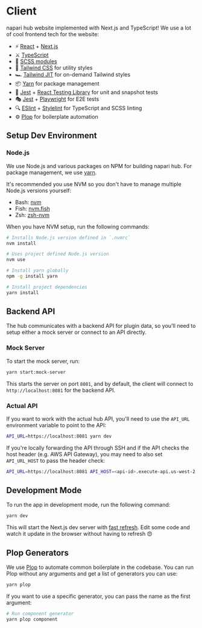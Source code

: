 # Client

napari hub website implemented with Next.js and TypeScript! We use a lot of
cool frontend tech for the website:

- :zap: [React](https://reactjs.org/) + [Next.js](https://nextjs.org/)
- :crossed_swords: [TypeScript](https://www.typescriptlang.org/)
- :art: [SCSS modules](https://github.com/css-modules/css-modules)
- :nail_care: [Tailwind CSS](https://tailwindcss.com/) for utility styles
- :racing_car: [Tailwind JIT](https://tailwindcss.com/docs/just-in-time-mode) for on-demand Tailwind styles
- :package: [Yarn](https://classic.yarnpkg.com/en/) for package management
- :camera_flash: [Jest](https://jestjs.io/) + [React Testing Library](https://testing-library.com/docs/react-testing-library/intro) for unit and snapshot tests
- :performing_arts: [Jest](https://jestjs.io/) + [Playwright](https://github.com/microsoft/playwright) for E2E tests
- :mag: [ESlint](https://eslint.org/) + [Stylelint](https://stylelint.io/) for TypeScript and SCSS linting
- :gear: [Plop](https://plopjs.com/documentation/) for boilerplate automation

## Setup Dev Environment

### Node.js

We use Node.js and various packages on NPM for building napari hub. For
package management, we use [yarn](https://classic.yarnpkg.com/en/).

It's recommended you use NVM so you don't have to manage multiple Node.js versions yourself:

- Bash: [nvm](https://github.com/nvm-sh/nvm)
- Fish: [nvm.fish](https://github.com/jorgebucaran/nvm.fish)
- Zsh: [zsh-nvm](https://github.com/lukechilds/zsh-nvm)

When you have NVM setup, run the following commands:

```sh
# Installs Node.js version defined in `.nvmrc`
nvm install

# Uses project defined Node.js version
nvm use

# Install yarn globally
npm -g install yarn

# Install project dependencies
yarn install
```

## Backend API

The hub communicates with a backend API for plugin data, so you'll need to setup
either a mock server or connect to an API directly.

### Mock Server

To start the mock server, run:

```sh
yarn start:mock-server
```

This starts the server on port `8081`, and by default, the client will connect
to `http://localhost:8081` for the backend API.

### Actual API

If you want to work with the actual hub API, you'll need to use the `API_URL`
environment variable to point to the API:

```sh
API_URL=https://localhost:8081 yarn dev
```

If you're locally forwarding the API through SSH and if the API checks the host
header (e.g. AWS API Gateway), you may need to also set `API_URL_HOST` to pass
the header check:

```sh
API_URL=https://localhost:8081 API_HOST=<api-id>.execute-api.us-west-2.amazonaws.com yarn dev
```

## Development Mode

To run the app in development mode, run the following command:

```sh
yarn dev
```

This will start the Next.js dev server with [fast refresh](https://nextjs.org/docs/basic-features/fast-refresh). Edit some code and watch it update in the browser without having to refresh :heart_eyes:

## Plop Generators

We use [Plop](https://plopjs.com/documentation/) to automate common
boilerplate in the codebase. You can run Plop without any arguments and get a
list of generators you can use:

```sh
yarn plop
```

If you want to use a specific generator, you can pass the name as the first
argument:

```sh
# Run component generator
yarn plop component
```
